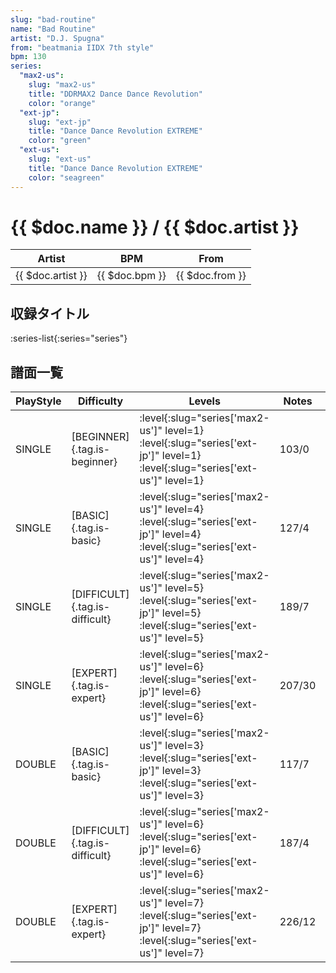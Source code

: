 ```yaml
---
slug: "bad-routine"
name: "Bad Routine"
artist: "D.J. Spugna"
from: "beatmania IIDX 7th style"
bpm: 130
series:
  "max2-us":
    slug: "max2-us"
    title: "DDRMAX2 Dance Dance Revolution"
    color: "orange"
  "ext-jp":
    slug: "ext-jp"
    title: "Dance Dance Revolution EXTREME"
    color: "green"
  "ext-us":
    slug: "ext-us"
    title: "Dance Dance Revolution EXTREME"
    color: "seagreen"
---
```


# {{ $doc.name }} / {{ $doc.artist }}

|Artist|BPM|From|
|------|---|----|
|{{ $doc.artist }}|{{ $doc.bpm }}|{{ $doc.from }}|

## 収録タイトル

:series-list{:series="series"}

## 譜面一覧

|PlayStyle|Difficulty|Levels|Notes|Movie|
|---------|----------|------|-----|-----|
|SINGLE|[BEGINNER]{.tag.is-beginner}|:level{:slug="series['max2-us']" level=1} :level{:slug="series['ext-jp']" level=1} :level{:slug="series['ext-us']" level=1}|103/0||
|SINGLE|[BASIC]{.tag.is-basic}|:level{:slug="series['max2-us']" level=4} :level{:slug="series['ext-jp']" level=4} :level{:slug="series['ext-us']" level=4}|127/4||
|SINGLE|[DIFFICULT]{.tag.is-difficult}|:level{:slug="series['max2-us']" level=5} :level{:slug="series['ext-jp']" level=5} :level{:slug="series['ext-us']" level=5}|189/7||
|SINGLE|[EXPERT]{.tag.is-expert}|:level{:slug="series['max2-us']" level=6} :level{:slug="series['ext-jp']" level=6} :level{:slug="series['ext-us']" level=6}|207/30||
|DOUBLE|[BASIC]{.tag.is-basic}|:level{:slug="series['max2-us']" level=3} :level{:slug="series['ext-jp']" level=3} :level{:slug="series['ext-us']" level=3}|117/7||
|DOUBLE|[DIFFICULT]{.tag.is-difficult}|:level{:slug="series['max2-us']" level=6} :level{:slug="series['ext-jp']" level=6} :level{:slug="series['ext-us']" level=6}|187/4||
|DOUBLE|[EXPERT]{.tag.is-expert}|:level{:slug="series['max2-us']" level=7} :level{:slug="series['ext-jp']" level=7} :level{:slug="series['ext-us']" level=7}|226/12||
